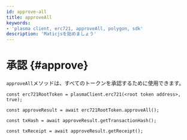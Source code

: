 ```yaml
---
id: approve-all
title: approveAll
keywords:
- 'plasma client, erc721, approveAll, polygon, sdk'
description: 'Maticjsを始めましょう'
---
```


# 承認 {#approve}

`approveAll`メソッドは、すべてのトークンを承認するために使用できます。

```
const erc721RootToken = plasmaClient.erc721(<root token address>, true);

const approveResult = await erc721RootToken.approveAll();

const txHash = await approveResult.getTransactionHash();

const txReceipt = await approveResult.getReceipt();

```
